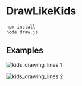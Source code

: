 # DrawLikeKids

```
npm install
node draw.js
```

## Examples

![kids_drawing_lines 1](https://github.com/mohsenny/RandomApricotTree/assets/1129811/c5e7c7db-24c5-4ccb-afdf-6856750646ee)

![kids_drawing_lines 2](https://github.com/mohsenny/RandomApricotTree/assets/1129811/e63250b9-e712-48cc-a84d-5e19e406acc8)


